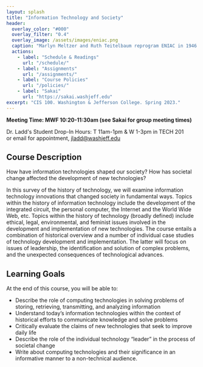 ```yaml
---
layout: splash
title: "Information Technology and Society"
header:
  overlay_color: "#000"
  overlay_filter: "0.4"
  overlay_image: /assets/images/eniac.png
  caption: "Marlyn Meltzer and Ruth Teitelbaum reprogram ENIAC in 1946. Photo credit: [**Wikimedia Commons**](https://commons.wikimedia.org/wiki/File:Reprogramming_ENIAC.png)"
  actions:
    - label: "Schedule & Readings"
      url: "/schedule/"
    - label: "Assignments"
      url: "/assignments/"
    - label: "Course Policies"
      url: "/policies/"
    - label: "Sakai"
      url: "https://sakai.washjeff.edu"
excerpt: "CIS 100. Washington & Jefferson College. Spring 2023."
---
```


**Meeting Time: MWF 10:20-11:30am (see Sakai for group meeting times)**  

Dr. Ladd's Student Drop-In Hours: T 11am-1pm & W 1-3pm in TECH 201  
or email for appointment, [jladd@washjeff.edu](mailto:jladd@washjeff.edu)

## Course Description

How have information technologies shaped our society? How has societal change affected the development of new technologies?

In this survey of the history of technology, we will examine information technology innovations that changed society in fundamental ways. Topics within the history of information technology include the development of the integrated circuit, the personal computer, the Internet and the World Wide Web, etc. Topics within the history of technology (broadly defined) include ethical, legal, environmental, and feminist issues involved in the development and implementation of new technologies. The course entails a combination of historical overview and a number of individual case studies of technology development and implementation. The latter will focus on issues of leadership, the identification and solution of complex problems, and the unexpected consequences of technological advances.

## Learning Goals

At the end of this course, you will be able to:

- Describe the role of computing technologies in solving problems of storing, retrieving, transmitting, and analyzing information
- Understand today’s information technologies within the context of historical efforts to communicate knowledge and solve problems
- Critically evaluate the claims of new technologies that seek to improve daily life
- Describe the role of the individual technology “leader” in the process of societal change
- Write about computing technologies and their significance in an informative manner to a non-technical audience.
